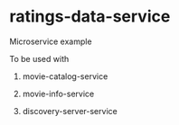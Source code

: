 # ratings-data-service

Microservice example

To be used with

1) movie-catalog-service

2) movie-info-service

3) discovery-server-service
